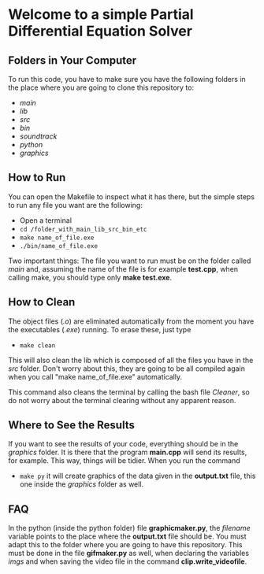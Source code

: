 # Welcome to a simple Partial Differential Equation Solver

## Folders in Your Computer
To run this code, you have to make sure you have the following folders in the place where you are going to clone this repository to:
*  _main_
*  _lib_
*  _src_
*  _bin_
*  _soundtrack_
*  _python_
*  _graphics_

## How to Run
You can open the Makefile to inspect what it has there, but the simple steps to run any file you want are the following:
* Open a terminal
* ```cd /folder_with_main_lib_src_bin_etc ```
* ```make name_of_file.exe```
* ```./bin/name_of_file.exe```

Two important things: The file you want to run must be on the folder called _main_ and, assuming the name of the file is for example __test.cpp__, when calling make, you should type only __make test.exe__.

## How to Clean

The object files (_.o_) are eliminated automatically from the moment you have the executables (_.exe_) running. To erase these, just type
* ```make clean```

This will also clean the lib which is composed of all the files you have in the _src_ folder. Don't worry about this, they are going to be all compiled again when you call "make name_of_file.exe" automatically.

This command also cleans the terminal by calling the bash file _Cleaner_, so do not worry about the terminal clearing without any apparent reason.

## Where to See the Results

If you want to see the results of your code, everything should be in the _graphics_ folder. It is there that the program __main.cpp__ will send its results, for example. This way, things will be tidier. When you run the command
* ```make py```
it will create graphics of the data given in the __output.txt__ file, this one inside the _graphics_ folder as well.

## FAQ

In the python (inside the python folder) file __graphicmaker.py__, the _filename_ variable points to the place where the __output.txt__ file should be. You must adapt this to the folder where you are going to have this repository. This must be done in the file __gifmaker.py__ as well, when declaring the variables _imgs_ and when saving the video file in the command __clip.write_videofile__.

